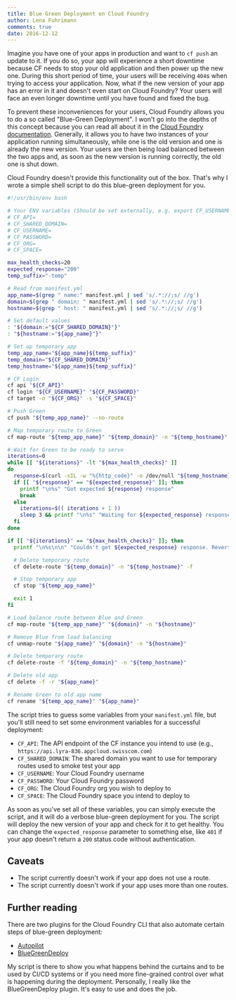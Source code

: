 ```yaml
---
title: Blue Green Deployment on Cloud Foundry
author: Lena Fuhrimann
comments: true
date: 2016-12-12
---
```


Imagine you have one of your apps in production and want to `cf push` an update to it. If you do so, your app will experience a short downtime because CF needs to stop your old application and then power up the new one. During this short period of time, your users will be receiving `404`s when trying to access your application. Now, what if the new version of your app has an error in it and doesn't even start on Cloud Foundry? Your users will face an even longer downtime until you have found and fixed the bug.

To prevent these inconveniences for your users, Cloud Foundry allows you to do a so called "Blue-Green Deployment". I won't go into the depths of this concept because you can read all about it in the [Cloud Foundry documentation](https://docs.cloudfoundry.org/devguide/deploy-apps/blue-green.html). Generally, it allows you to have two instances of your application running simultaneously, while one is the old version and one is already the new version. Your users are then being load balanced between the two apps and, as soon as the new version is running correctly, the old one is shut down.

Cloud Foundry doesn't provide this functionality out of the box. That's why I wrote a simple shell script to do this blue-green deployment for you.

```bash
#!/usr/bin/env bash

# Your ENV variables (Should be set externally, e.g. export CF_USERNAME="myUsername123")
# CF_API=
# CF_SHARED_DOMAIN=
# CF_USERNAME=
# CF_PASSWORD=
# CF_ORG=
# CF_SPACE=

max_health_checks=20
expected_response="200"
temp_suffix="-temp"

# Read from manifest.yml
app_name=$(grep " name:" manifest.yml | sed 's/.*://;s/ //g')
domain=$(grep " domain: " manifest.yml | sed 's/.*://;s/ //g')
hostname=$(grep " host: " manifest.yml | sed 's/.*://;s/ //g')

# Set default values
: "${domain:="${CF_SHARED_DOMAIN}"}"
: "${hostname:="${app_name}"}"

# Set up temporary app
temp_app_name="${app_name}${temp_suffix}"
temp_domain="${CF_SHARED_DOMAIN}"
temp_hostname="${app_name}${temp_suffix}"

# CF Login
cf api "${CF_API}"
cf login "${CF_USERNAME}" "${CF_PASSWORD}"
cf target -o "${CF_ORG}" -s "${CF_SPACE}"

# Push Green
cf push "${temp_app_name}" --no-route

# Map temporary route to Green
cf map-route "${temp_app_name}" "${temp_domain}" -n "${temp_hostname}"

# Wait for Green to be ready to serve
iterations=0
while [[ "${iterations}" -lt "${max_health_checks}" ]]
do
  response=$(curl -sIL -w "%{http_code}" -o /dev/null "${temp_hostname}.${temp_domain}")
  if [[ "${response}" == "${expected_response}" ]]; then
    printf "\n%s" "Got expected ${response} response"
    break
  else
    iterations=$(( iterations + 1 ))
    sleep 3 && printf "\n%s" "Waiting for ${expected_response} response... Got ${response} (${iterations}/${max_health_checks})"
  fi
done

if [[ "${iterations}" == "${max_health_checks}" ]]; then
  printf "\n%s\n\n" "Couldn't get ${expected_response} response. Reverting..."

  # Delete temporary route
  cf delete-route "${temp_domain}" -n "${temp_hostname}" -f

  # Stop temporary app
  cf stop "${temp_app_name}"

  exit 1
fi

# Load balance route between Blue and Green
cf map-route "${temp_app_name}" "${domain}" -n "${hostname}"

# Remove Blue from load balancing
cf unmap-route "${app_name}" "${domain}" -n "${hostname}"

# Delete temporary route
cf delete-route -f "${temp_domain}" -n "${temp_hostname}"

# Delete old app
cf delete -f -r "${app_name}"

# Rename Green to old app name
cf rename "${temp_app_name}" "${app_name}"
```

The script tries to guess some variables from your `manifest.yml` file, but you'll still need to set some environment variables for a successful deployment:

- `CF_API`: The API endpoint of the CF instance you intend to use (e.g., `https://api.lyra-836.appcloud.swisscom.com`)
- `CF_SHARED_DOMAIN`: The shared domain you want to use for temporary routes used to smoke test your app
- `CF_USERNAME`: Your Cloud Foundry username
- `CF_PASSWORD`: Your Cloud Foundry password
- `CF_ORG`: The Cloud Foundry org you wish to deploy to
- `CF_SPACE`: The Cloud Foundry space you intend to deploy to

As soon as you've set all of these variables, you can simply execute the script, and it will do a verbose blue-green deployment for you. The script will deploy the new version of your app and check for it to get healthy. You can change the `expected_response` parameter to something else, like `401` if your app doesn't return a `200` status code without authentication.

## Caveats

- The script currently doesn't work if your app does not use a route.
- The script currently doesn't work if your app uses more than one routes.

## Further reading

There are two plugins for the Cloud Foundry CLI that also automate certain steps of blue-green deployment:

- [Autopilot](https://github.com/contraband/autopilot)
- [BlueGreenDeploy](https://github.com/bluemixgaragelondon/cf-blue-green-deploy)

My script is there to show you what happens behind the curtains and to be used by CI/CD systems or if you need more fine-grained control over what is happening during the deployment. Personally, I really like the BlueGreenDeploy plugin. It's easy to use and does the job.
